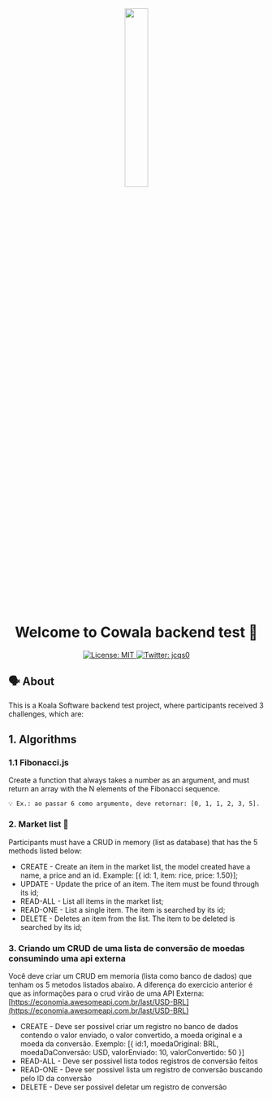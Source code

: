 ﻿<div align="center">
  <img src="https://i.imgur.com/i0XewhV.png" style="width: 30%;">
</div>

<h1 align="center">Welcome to Cowala backend test 🐨</h1>
<p align="center">
  <a href="https://github.com/kefranabg/readme-md-generator/blob/master/LICENSE">
    <img alt="License: MIT" src="https://img.shields.io/badge/license-MIT-green.svg" target="_blank" />
  </a>
  <a href="https://twitter.com/jcqs0">
    <img alt="Twitter: jcqs0" src="https://img.shields.io/twitter/follow/jcqs0.svg?style=social" target="_blank" />
  </a>
</p>

## 🗣 About
This is a Koala Software backend test project, where participants received 3 challenges, which are:

## 1. Algorithms

### 1.1 Fibonacci.js

Create a function that always takes a number as an argument, and must return an array with the N elements of the Fibonacci sequence.
```
💡 Ex.: ao passar 6 como argumento, deve retornar: [0, 1, 1, 2, 3, 5].
```

### 2. Market list 🛒

Participants must have a CRUD in memory (list as database) that has the 5 methods listed below:

- CREATE - Create an item in the market list, the model created have a name, a price and an id. Example: [{ id: 1, item: rice, price: 1.50}];
- UPDATE - Update the price of an item. The item must be found through its id;
- READ-ALL - List all items in the market list;
- READ-ONE - List a single item. The item is searched by its id;
- DELETE - Deletes an item from the list. The item to be deleted is searched by its id;

### 3. Criando um CRUD de uma lista de conversão de moedas consumindo uma api externa

Você deve criar um CRUD em memoria (lista como banco de dados) que tenham os 5 metodos listados abaixo. A diferença do exercicio anterior é que as informações para o crud virão de uma API Externa:  [https://economia.awesomeapi.com.br/last/USD-BRL](https://economia.awesomeapi.com.br/last/USD-BRL)

- CREATE - Deve ser possivel criar um registro no banco de dados contendo o valor enviado, o valor convertido, a moeda original e a moeda da conversão. Exemplo: [{ id:1, moedaOriginal: BRL, moedaDaConversão: USD, valorEnviado: 10, valorConvertido: 50 }]
- READ-ALL - Deve ser possivel lista todos registros de conversão feitos
- READ-ONE - Deve ser possivel lista um registro de conversão buscando pelo ID da conversão
- DELETE - Deve ser possivel deletar um registro de conversão
